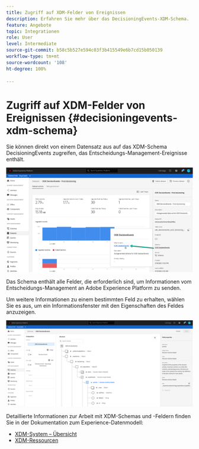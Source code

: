 ```yaml
---
title: Zugriff auf XDM-Felder von Ereignissen
description: Erfahren Sie mehr über das DecisioningEvents-XDM-Schema.
feature: Angebote
topic: Integrationen
role: User
level: Intermediate
source-git-commit: b58c5b527e594c03f3b415549e6b7cd15b050139
workflow-type: tm+mt
source-wordcount: '108'
ht-degree: 100%

---
```


# Zugriff auf XDM-Felder von Ereignissen {#decisioningevents-xdm-schema}

Sie können direkt von einem Datensatz aus auf das XDM-Schema DecisioningEvents zugreifen, das Entscheidungs-Management-Ereignisse enthält.

![](../../assets/access-schema.png)

Das Schema enthält alle Felder, die erforderlich sind, um Informationen vom Entscheidungs-Management an Adobe Experience Platform zu senden.

Um weitere Informationen zu einem bestimmten Feld zu erhalten, wählen Sie es aus, um ein Informationsfenster mit den Eigenschaften des Feldes anzuzeigen.

![](../../assets/schema-fields.png)

Detaillierte Informationen zur Arbeit mit XDM-Schemas und -Feldern finden Sie in der Dokumentation zum Experience-Datenmodell:

* [XDM-System – Übersicht](https://experienceleague.adobe.com/docs/experience-platform/xdm/home.html?lang=de)
* [XDM-Ressourcen](https://experienceleague.adobe.com/docs/experience-platform/xdm/ui/explore.html?lang=de)
